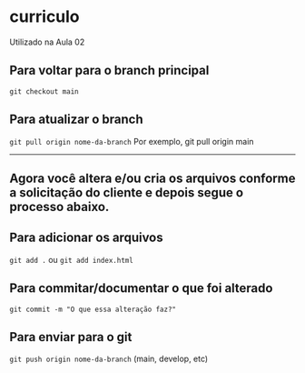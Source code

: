 # curriculo
Utilizado na Aula 02

## Para voltar para o branch principal
`git checkout main`

## Para atualizar o branch
`git pull origin nome-da-branch` Por exemplo, git pull origin main

---
Agora você altera e/ou cria os arquivos conforme a solicitação do cliente e depois segue o processo abaixo.
---

## Para adicionar os arquivos
`git add .` ou `git add index.html`

## Para commitar/documentar o que foi alterado
`git commit -m "O que essa alteração faz?"`

## Para enviar para o git
`git push origin nome-da-branch` (main, develop, etc)
